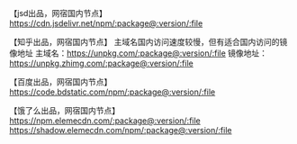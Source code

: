【jsd出品，网宿国内节点】
https://cdn.jsdelivr.net/npm/:package@:version/:file

【知乎出品，网宿国内节点】
主域名国内访问速度较慢，但有适合国内访问的镜像地址
主域名：https://unpkg.com/:package@:version/:file
镜像地址：https://unpkg.zhimg.com/:package@:version/:file

【百度出品，网宿国内节点】
https://code.bdstatic.com/npm/:package@:version/:file

【饿了么出品，网宿国内节点】
https://npm.elemecdn.com/:package@:version/:file
https://shadow.elemecdn.com/npm/:package@:version/:file